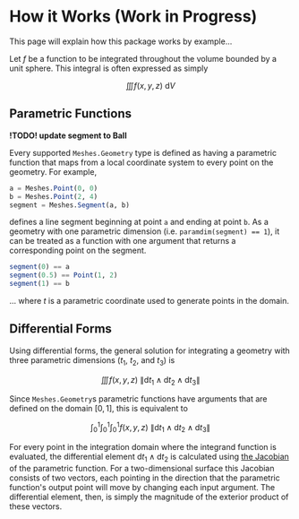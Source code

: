# How it Works (Work in Progress)

This page will explain how this package works by example...

Let $f$ be a function to be integrated throughout the volume bounded by a unit sphere. This integral is often expressed as simply
```math
\iiint f(x, y, z) ~ \text{d}V
```

## Parametric Functions

**!TODO! update segment to Ball**

Every supported `Meshes.Geometry` type is defined as having a parametric function that maps from a local coordinate system to every point on the geometry. For example,
```julia
a = Meshes.Point(0, 0)
b = Meshes.Point(2, 4)
segment = Meshes.Segment(a, b)
```
defines a line segment beginning at point `a` and ending at point `b`. As a geometry with one parametric dimension (i.e. `paramdim(segment) == 1`), it can be treated as a function with one argument that returns a corresponding point on the segment.
```julia
segment(0) == a
segment(0.5) == Point(1, 2)
segment(1) == b
```

... where $t$ is a parametric coordinate used to generate points in the domain.



## Differential Forms

Using differential forms, the general solution for integrating a geometry with three parametric dimensions ($t_1$, $t_2$, and $t_3$) is
```math
\iiint f(x, y, z) ~ \left\| \text{d}t_1 \wedge \text{d}t_2 \wedge \text{d}t_3 \right\|
```

Since `Meshes.Geometry`s parametric functions have arguments that are defined on the domain $[0,1]$, this is equivalent to
```math
\int_0^1 \int_0^1 \int_0^1 f(x, y, z) ~ \left\| \text{d}t_1 \wedge \text{d}t_2 \wedge \text{d}t_3 \right\|
```

For every point in the integration domain where the integrand function is evaluated, the differential element $\text{d}t_1 \wedge \text{d}t_2$ is calculated using [the Jacobian](https://en.wikipedia.org/wiki/Jacobian_matrix_and_determinant) of the parametric function. For a two-dimensional surface this Jacobian consists of two vectors, each pointing in the direction that the parametric function's output point will move by changing each input argument. The differential element, then, is simply the magnitude of the exterior product of these vectors.